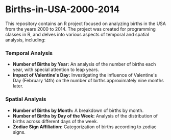 # Births-in-USA-2000-2014
This repository contains an R project focused on analyzing births in the USA from the years 2000 to 2014. The project was created for programming classes in R, and delves into various aspects of temporal and spatial analysis, including:

<h3>Temporal Analysis</h3>
<ul>
<li><b>Number of Births by Year:</b> An analysis of the number of births each year, with special attention to leap years.</li>
<li><b>Impact of Valentine's Day:</b> Investigating the influence of Valentine's Day (February 14th) on the number of births approximately nine months later.</li>
</ul>
<h3>Spatial Analysis</h3>
<ul>
<li><b>Number of Births by Month:</b> A breakdown of births by month.</li>
<li><b>Number of Births by Day of the Week:</b> Analysis of the distribution of births across different days of the week.</li>
<li><b>Zodiac Sign Affiliation:</b> Categorization of births according to zodiac signs.</li>
</ul>
